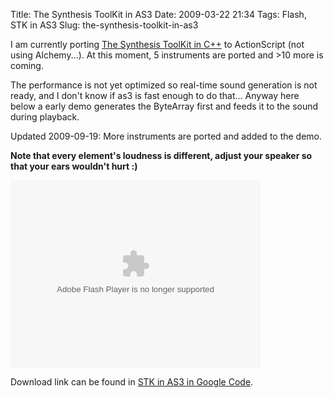 Title: The Synthesis ToolKit in AS3
Date: 2009-03-22 21:34
Tags: Flash, STK in AS3
Slug: the-synthesis-toolkit-in-as3

I am currently porting [The Synthesis ToolKit in C++][] to ActionScript
(not using Alchemy...). At this moment, 5 instruments are ported and
\>10 more is coming.

The performance is not yet optimized so real-time sound generation is
not ready, and I don't know if as3 is fast enough to do that... Anyway
here below a early demo generates the ByteArray first and feeds it to
the sound during playback.

Updated 2009-09-19: More instruments are ported and added to the demo.

**Note that every element's loudness is different, adjust your speaker
so that your ears wouldn't hurt :)**

<object type="application/x-shockwave-flash" data="/files/2009/stkDemo_20090919.swf" width="400" height="300" id="swf33401" style="visibility: visible;"><param name="wmode" value="opaque"><param name="menu" value="true"><param name="quality" value="high"><param name="bgcolor" value="#FFFFFF"><param name="allowScriptAccess" value="always"><param name="allowFullScreen" value="true"></object>

Download link can be found in [STK in AS3 in Google Code][].

  [The Synthesis ToolKit in C++]: http://ccrma.stanford.edu/software/stk/
  [STK in AS3 in Google Code]: http://code.google.com/p/stk-in-as3/
